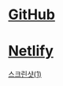 # [GitHub](https://ssdsongsungdam.github.io/bootstrap/)
# [Netlify](https://elegant-blini-b68bd1.netlify.app)
[스크린샷(1)](https://user-images.githubusercontent.com/114371436/206961136-7c3ffffd-9c23-42ca-b1f0-6874ff9d475c.png)
